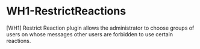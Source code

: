 # WH1-RestrictReactions
[WH1] Restrict Reaction plugin allows the administrator to choose groups of users on whose messages other users are forbidden to use certain reactions.
